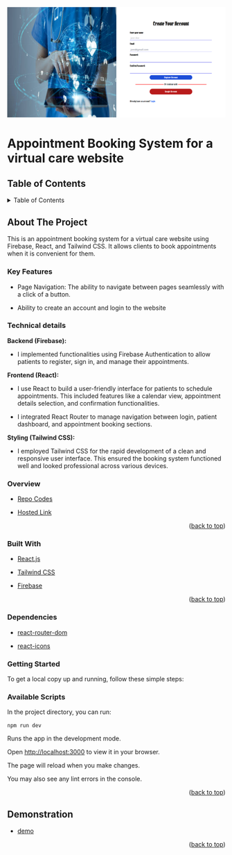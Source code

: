 
<div id="top"></div>
<div align="center">
    <img src="./src/img/virtual-acct.png">
</div>

# Appointment Booking System for a virtual care website 

## Table of Contents

<details>
  <summary>Table of Contents </summary>
  <ol>
    <li><a href="#about-the-project">About The Project</a>
        <ul>
            <li><a href="#overview">Overview</a></li>
            <li><a href="#key-features">Key Features</a></li>
        </ul>
    </li>
     <li><a href="#technical-details">Technical details</a></li>
    <li><a href="#built-with">Built With</a></li>
    <li><a href="#getting-started">Getting Started</a></li>
    <li><a href="#available-scripts">Available Scripts</a></li>
    <li><a href="#demonstration"> Demonstration</a></li>
   
    
  </ol>
</details>

 
## About The Project
This is an appointment booking system for a virtual care website using Firebase, React, and Tailwind CSS. It allows clients to book appointments when it is convenient for them.


### Key Features

- Page Navigation: The ability to navigate between pages seamlessly with a click of a button.

- Ability to create an account and login to the website

### Technical details

**Backend (Firebase):**

- I implemented functionalities using Firebase Authentication to allow patients to register, sign in, and manage their appointments.

**Frontend (React):**

- I use React to build a user-friendly interface for patients to schedule appointments. This included features like a calendar view, appointment details selection, and confirmation functionalities.

- I integrated React Router to manage navigation between login, patient dashboard, and appointment booking sections.

**Styling (Tailwind CSS):**

- I employed Tailwind CSS for the rapid development of a clean and responsive user interface. This ensured the booking system functioned well and looked professional across various devices.

### Overview

* [Repo Codes](https://github.com/ijayhub/virtual-health)

* [Hosted Link](https://xtracare.netlify.app)

<p align="right">(<a href="#top">back to top</a>)</p>

### Built With

- [React.js](https://react.dev/)

- [Tailwind CSS](https://tailwindcss.com/)

- [Firebase](https://firebase.google.com/)


<p align="right">(<a href="#top">back to top</a>)</p>

### Dependencies

- [react-router-dom](https://reactrouter.com/en/main)

- [react-icons](https://react-icons.github.io/react-icons/)

### Getting Started

To get a local copy up and running, follow these simple steps:

### Available Scripts

In the project directory, you can run:

```
npm run dev
```

Runs the app in the development mode.

Open [http://localhost:3000](http://localhost:3000) to view it in your browser.

The page will reload when you make changes.

You may also see any lint errors in the console.

<p align="right">(<a href="#top">back to top</a>)</p>

## Demonstration

* [demo]()

<p align="right">(<a href="#top">back to top</a>)</p>
